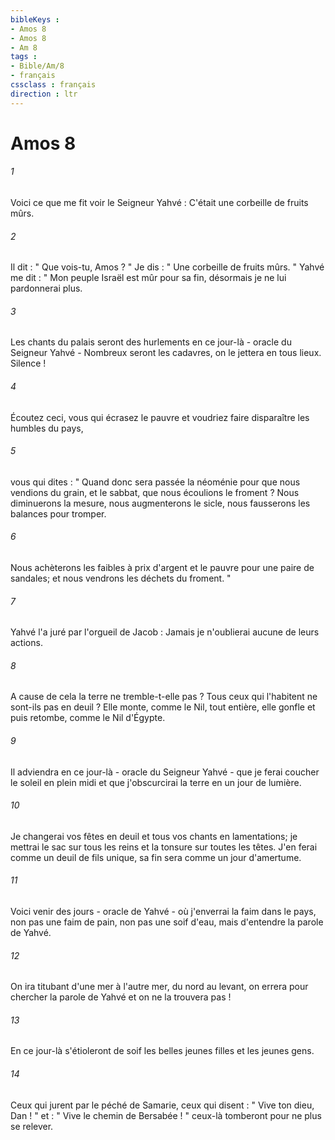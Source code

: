 ```yaml
---
bibleKeys : 
- Amos 8
- Amos 8
- Am 8
tags : 
- Bible/Am/8
- français
cssclass : français
direction : ltr
---
```


# Amos 8

###### 1
Voici ce que me fit voir le Seigneur Yahvé : C'était une corbeille de fruits mûrs. 
###### 2
Il dit : " Que vois-tu, Amos ? " Je dis : " Une corbeille de fruits mûrs. " Yahvé me dit : " Mon peuple Israël est mûr pour sa fin, désormais je ne lui pardonnerai plus. 
###### 3
Les chants du palais seront des hurlements en ce jour-là - oracle du Seigneur Yahvé - Nombreux seront les cadavres, on le jettera en tous lieux. Silence ! 
###### 4
Écoutez ceci, vous qui écrasez le pauvre et voudriez faire disparaître les humbles du pays, 
###### 5
vous qui dites : " Quand donc sera passée la néoménie pour que nous vendions du grain, et le sabbat, que nous écoulions le froment ? Nous diminuerons la mesure, nous augmenterons le sicle, nous fausserons les balances pour tromper. 
###### 6
Nous achèterons les faibles à prix d'argent et le pauvre pour une paire de sandales; et nous vendrons les déchets du froment. " 
###### 7
Yahvé l'a juré par l'orgueil de Jacob : Jamais je n'oublierai aucune de leurs actions. 
###### 8
A cause de cela la terre ne tremble-t-elle pas ? Tous ceux qui l'habitent ne sont-ils pas en deuil ? Elle monte, comme le Nil, tout entière, elle gonfle et puis retombe, comme le Nil d'Égypte. 
###### 9
Il adviendra en ce jour-là - oracle du Seigneur Yahvé - que je ferai coucher le soleil en plein midi et que j'obscurcirai la terre en un jour de lumière. 
###### 10
Je changerai vos fêtes en deuil et tous vos chants en lamentations; je mettrai le sac sur tous les reins et la tonsure sur toutes les têtes. J'en ferai comme un deuil de fils unique, sa fin sera comme un jour d'amertume. 
###### 11
Voici venir des jours - oracle de Yahvé - où j'enverrai la faim dans le pays, non pas une faim de pain, non pas une soif d'eau, mais d'entendre la parole de Yahvé. 
###### 12
On ira titubant d'une mer à l'autre mer, du nord au levant, on errera pour chercher la parole de Yahvé et on ne la trouvera pas ! 
###### 13
En ce jour-là s'étioleront de soif les belles jeunes filles et les jeunes gens. 
###### 14
Ceux qui jurent par le péché de Samarie, ceux qui disent : " Vive ton dieu, Dan ! " et : " Vive le chemin de Bersabée ! " ceux-là tomberont pour ne plus se relever. 
